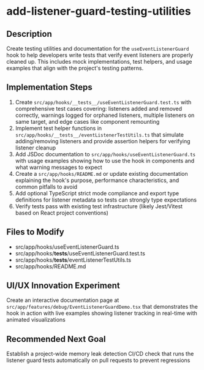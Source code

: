 # add-listener-guard-testing-utilities

## Description

Create testing utilities and documentation for the `useEventListenerGuard` hook to help developers write tests that verify event listeners are properly cleaned up. This includes mock implementations, test helpers, and usage examples that align with the project's testing patterns.

## Implementation Steps

1. Create `src/app/hooks/__tests__/useEventListenerGuard.test.ts` with comprehensive test cases covering: listeners added and removed correctly, warnings logged for orphaned listeners, multiple listeners on same target, and edge cases like component remounting
2. Implement test helper functions in `src/app/hooks/__tests__/eventListenerTestUtils.ts` that simulate adding/removing listeners and provide assertion helpers for verifying listener cleanup
3. Add JSDoc documentation to `src/app/hooks/useEventListenerGuard.ts` with usage examples showing how to use the hook in components and what warning messages to expect
4. Create a `src/app/hooks/README.md` or update existing documentation explaining the hook's purpose, performance characteristics, and common pitfalls to avoid
5. Add optional TypeScript strict mode compliance and export type definitions for listener metadata so tests can strongly type expectations
6. Verify tests pass with existing test infrastructure (likely Jest/Vitest based on React project conventions)

## Files to Modify

- src/app/hooks/useEventListenerGuard.ts
- src/app/hooks/__tests__/useEventListenerGuard.test.ts
- src/app/hooks/__tests__/eventListenerTestUtils.ts
- src/app/hooks/README.md

## UI/UX Innovation Experiment

Create an interactive documentation page at `src/app/features/debug/EventListenerGuardDemo.tsx` that demonstrates the hook in action with live examples showing listener tracking in real-time with animated visualizations

## Recommended Next Goal

Establish a project-wide memory leak detection CI/CD check that runs the listener guard tests automatically on pull requests to prevent regressions

